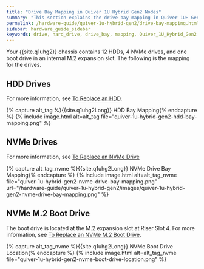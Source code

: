 ```yaml
---
title: "Drive Bay Mapping in Quiver 1U Hybrid Gen2 Nodes"
summary: "This section explains the drive bay mapping in Quiver 1UH Gen2 nodes."
permalink: /hardware-guide/quiver-1u-hybrid-gen2/drive-bay-mapping.html
sidebar: hardware_guide_sidebar
keywords: drive, hard_drive, drive_bay, mapping, Quiver_1U_Hybrid_Gen2
---
```


Your {{site.q1uhg2}} chassis contains 12 HDDs, 4 NVMe drives, and one boot drive in an internal M.2 expansion slot. The following is the mapping for the drives.

## HDD Drives
For more information, see [To Replace an HDD](replacing-hardware-components.html#to-replace-an-hdd).

{% capture alt_tag %}{{site.q1uhg2Long}} HDD Bay Mapping{% endcapture %}
{% include image.html alt=alt_tag file="quiver-1u-hybrid-gen2-hdd-bay-mapping.png" %}


## NVMe Drives
For more information, see [To Replace an NVMe Drive](replacing-hardware-components.html#replace-nvme-m2-boot-drive) 

{% capture alt_tag_nvme %}{{site.q1uhg2Long}} NVMe Drive Bay Mapping{% endcapture %}
{% include image.html alt=alt_tag_nvme file="quiver-1u-hybrid-gen2-nvme-drive-bay-mapping.png" url="/hardware-guide/quiver-1u-hybrid-gen2/images/quiver-1u-hybrid-gen2-nvme-drive-bay-mapping.png" %}


## NVMe M.2 Boot Drive
The boot drive is located at the M.2 expansion slot at Riser Slot 4. For more information, see [To Replace an NVMe M.2 Boot Drive](replacing-hardware-components.md#replace-nvme-m2-boot-drive).

{% capture alt_tag_nvme %}{{site.q1uhg2Long}} NVMe Boot Drive Location{% endcapture %}
{% include image.html alt=alt_tag_nvme file="quiver-1u-hybrid-gen2-nvme-boot-drive-location.png" %}
